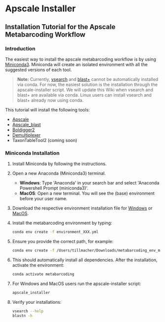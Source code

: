 # Apscale Installer

## Installation Tutorial for the Apscale Metabarcoding Workflow

### Introduction

The easiest way to install the apscale metabarcoding workflow is by using [Miniconda3](https://docs.anaconda.com/miniconda/#). Miniconda will create an isolated environment with all the suggested versions of each tool.

> **Note:** Currently, [vsearch](https://github.com/torognes/vsearch) and [blast+](https://blast.ncbi.nlm.nih.gov/doc/blast-help/downloadblastdata.html) cannot be automatically installed via conda. For now, the easiest solution is the installation through the apscale-installer script. We will update this Wiki when vsearch and blast+ are available via conda. Linux users can install vsearch and blast+ already now using conda.

This tutorial will install the following tools:
* [Apscale](https://github.com/DominikBuchner/apscale)
* [Apscale_blast](https://github.com/TillMacher/apscale_blast)
* [Boldigger2](https://github.com/DominikBuchner/BOLDigger2)
* [Demultiplexer](https://github.com/DominikBuchner/demultiplexer)
* TaxonTableTool2 (coming soon)

### Miniconda Installation

1. Install Miniconda by following the instructions.

2. Open a new Anaconda (Miniconda3) terminal.
   - **Windows**: Type 'Anaconda' in your search bar and select 'Anaconda Powershell Prompt (miniconda3)'.
   - **MacOS**: Open a new terminal. You will see the (base) environment before your user name.

3. Download the respective environment installation file for [Windows](https://github.com/TillMacher/apscale_installer/blob/main/environments/metabarcoding_env_windows_x64.yml) or [MacOS](https://github.com/TillMacher/apscale_installer/blob/main/environments/metabarcoding_env_macos_aarch64.yml).

5. Install the metabarcoding environment by typing:
   ```sh
   conda env create -f environment_XXX.yml
   
6. Ensure you provide the correct path, for example:
   ```sh
   conda env create -f /Users/tillmacher/Downloads/metabarcoding_env_macos_aarch64.yml
   
7. This should automatically install all dependencies. After the installation, activate the environment:
   ```sh
   conda activate metabarcoding

8. For Windows and MacOS users run the apscale-installer script:
   ```sh
   apscale_installer

9. Verify your installations:
   ```sh
   vsearch --help
   blastn -h
